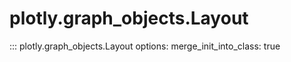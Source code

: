 # plotly.graph_objects.Layout

::: plotly.graph_objects.Layout
    options:
        merge_init_into_class: true

